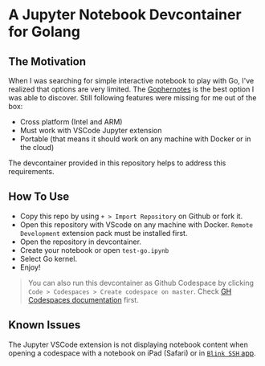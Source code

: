 # A Jupyter Notebook Devcontainer for Golang

## The Motivation

When I was searching for simple interactive notebook to play with Go, I've realized that options are very limited.
The [Gophernotes](https://github.com/gopherdata/gophernotes) is the best option I was able to discover.
Still following features were missing for me out of the box:

- Cross platform (Intel and ARM)
- Must work with VSCode Jupyter extension
- Portable (that means it should work on any machine with Docker or in the cloud)

The devcontainer provided in this repository helps to address this requirements.

## How To Use

- Copy this repo by using `+ > Import Repository` on Github or fork it.
- Open this repository with VScode on any machine with Docker. `Remote Development` extension pack must be installed first.
- Open the repository in devcontainer.
- Create your notebook or open `test-go.ipynb`
- Select Go kernel.
- Enjoy!

> You can also run this devcontainer as Github Codespace by clicking `Code > Codespaces > Create codespace on master`. Check [GH Codespaces documentation](https://github.com/features/codespaces) first.

## Known Issues

The Jupyter VSCode extension is not displaying notebook content when opening a codespace with a notebook on iPad (Safari) or in [`Blink SSH` app](https://blink.sh/).
